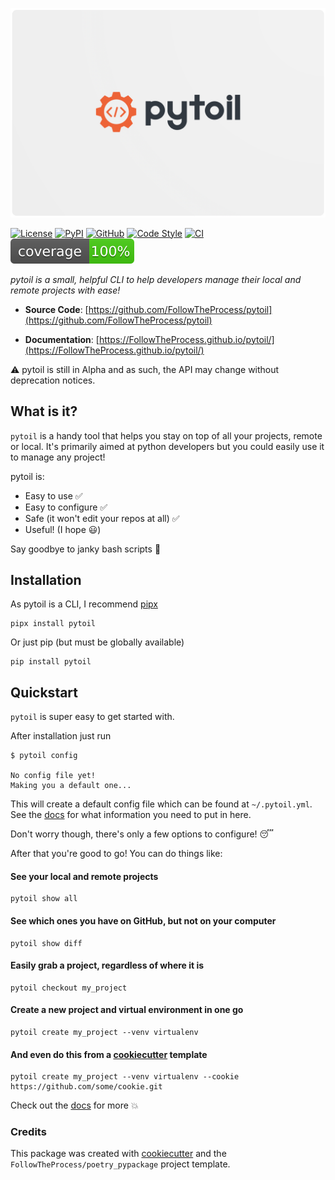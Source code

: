 ![logo](./docs/img/logo.png)

[![License](https://img.shields.io/github/license/FollowTheProcess/pytoil)](https://github.com/FollowTheProcess/pytoil)
[![PyPI](https://img.shields.io/pypi/v/pytoil.svg)](https://pypi.python.org/pypi/pytoil)
[![GitHub](https://img.shields.io/github/v/release/FollowTheProcess/pytoil?logo=github&sort=semver)](https://github.com/FollowTheProcess/pytoil)
[![Code Style](https://img.shields.io/badge/code%20style-black-black)](https://github.com/FollowTheProcess/pytoil)
[![CI](https://github.com/FollowTheProcess/pytoil/workflows/CI/badge.svg)](https://github.com/FollowTheProcess/pytoil/actions?query=workflow%3ACI)
[![Coverage](docs/img/coverage.svg)](https://github.com/FollowTheProcess/pytoil)

*pytoil is a small, helpful CLI to help developers manage their local and remote projects with ease!*

* **Source Code**: [https://github.com/FollowTheProcess/pytoil](https://github.com/FollowTheProcess/pytoil)

* **Documentation**: [https://FollowTheProcess.github.io/pytoil/](https://FollowTheProcess.github.io/pytoil/)

:warning: pytoil is still in Alpha and as such, the API may change without deprecation notices.

## What is it?

`pytoil` is a handy tool that helps you stay on top of all your projects, remote or local. It's primarily aimed at python developers but you could easily use it to manage any project!

pytoil is:

* Easy to use :white_check_mark:
* Easy to configure :white_check_mark:
* Safe (it won't edit your repos at all) :white_check_mark:
* Useful! (I hope :smiley:)

Say goodbye to janky bash scripts :wave:

## Installation

As pytoil is a CLI, I recommend [pipx]

```shell
pipx install pytoil
```

Or just pip (but must be globally available)

```shell
pip install pytoil
```

## Quickstart

`pytoil` is super easy to get started with.

After installation just run

```shell
$ pytoil config

No config file yet!
Making you a default one...
```

This will create a default config file which can be found at `~/.pytoil.yml`. See the [docs] for what information you need to put in here.

Don't worry though, there's only a few options to configure! :sleeping:

After that you're good to go! You can do things like:

#### See your local and remote projects

```shell
pytoil show all
```

#### See which ones you have on GitHub, but not on your computer

```shell
pytoil show diff
```

#### Easily grab a project, regardless of where it is

```shell
pytoil checkout my_project
```

#### Create a new project and virtual environment in one go

```shell
pytoil create my_project --venv virtualenv

```

#### And even do this from a [cookiecutter] template

```shell
pytoil create my_project --venv virtualenv --cookie https://github.com/some/cookie.git
```

Check out the [docs] for more :boom:

### Credits

This package was created with [cookiecutter](https://github.com/cookiecutter/cookiecutter) and the `FollowTheProcess/poetry_pypackage` project template.

[pipx]: https://pipxproject.github.io/pipx/
[cookiecutter]: https://cookiecutter.readthedocs.io/en/1.7.2/
[docs]: https://FollowTheProcess.github.io/pytoil/
